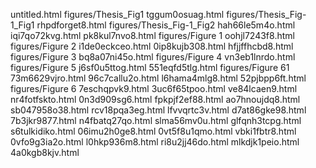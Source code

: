 untitled.html
figures/Thesis_Fig1
tggum0osuag.html
figures/Thesis_Fig-1_Fig1
rhpdforget8.html
figures/Thesis_Fig-1_Fig2
hah66le5m4o.html
iqi7qo72kvg.html
pk8kul7nvo8.html
figures/Figure 1
oohjl7243f8.html
figures/Figure 2
i1de0eckceo.html
0ip8kujb308.html
hfjjffhcbd8.html
figures/Figure 3
bq8a07ni45o.html
figures/Figure 4
vn3eb1lnrdo.html
figures/Figure 5
j6sf0u5ttog.html
551eqfd5tlg.html
figures/Figure 61
73m6629vjro.html
96c7callu2o.html
l6hama4mlg8.html
52pjbpp6ft.html
figures/Figure 6
7eschqpvk9.html
3uc6f65tpoo.html
ve84lcaen9.html
nr4fotfskto.html
0n3d909sg6.html
fpkpjf2ef88.html
ao7hnoujdq8.html
sb047958o38.html
rcv18pqa3eg.html
lfvvqrtc3v.html
d7at86gke98.html
7b3jkr9877.html
n4fbatq27qo.html
slma56mv0u.html
glfqnh3tcpg.html
s6tulkidiko.html
06imu2h0ge8.html
0vt5f8u1qmo.html
vbki1fbtr8.html
0vfo9g3ia2o.html
l0hkp936m8.html
ri8u2jj46do.html
mlkdjk1peio.html
4a0kgb8kjv.html